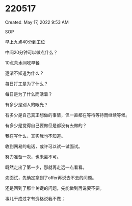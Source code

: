 # 220517

Created: May 17, 2022 9:53 AM

SOP

早上九点40分到工位

中间20分钟可以做点什么？

10点茶水间吃早餐

逐渐不知道为什么？

每日打工是为了什么？

每日是为了什么而活着？

有多少是别人的眼光？

有多少是自己真正想做的事情，但一直都在等待等待而继续等候。

有多少是觉得自己要做但是都没有去做的？

我在写什么，其实我也不知道。

收到网易的电话，或许可以试一试面试。

努力准备一次，也未尝不可。

既然走出了第一步，那就再走远一点看看。

先面试，先确定拿到了offer再说去不去的问题。

还是回到了那个关键的问题，先能做到再说要不要。

事⼉⼲成过才有资格说我不做；